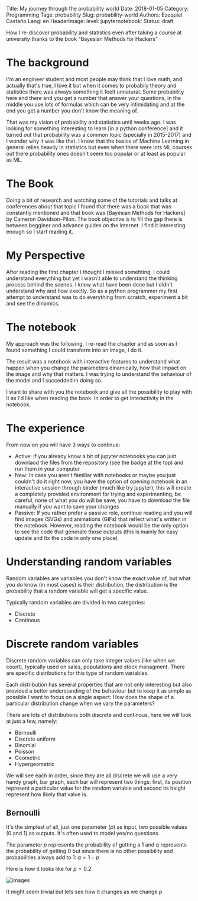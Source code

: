Title: My journey through the probability world
Date: 2018-01-05
Category: Programming
Tags: probability
Slug: probability-world
Authors: Ezequiel Castaño
Lang: en
HeaderImage:
level:
jupyternotebook:
Status: draft

How I re-discover probability and statistics even after taking a course at university thanks to the book "Bayesian Methods for Hackers"

<!-- PELICAN_END_SUMMARY -->

# The background

I'm an engineer student and most people may think that I love math, and actually that's true, I love it but when it comes to probabily theory and statistics there was always something it feelt unnatural. Some probability here and there and you get a number that answer your questions, in the middle you use lots of formulas which can be very intimidating and at the end you get a number you don't know the meaning of.

That was my vision of probability and statistics until weeks ago. I was looking for something interesting to learn [in a python conference] and it turned out that probability was a common topic (specially in 2015-2017) and I wonder why it was like that. I know that the basics of Machine Learning in general relies heavily in statistics but even when there were lots ML courses out there probability ones doesn't seem too popular or at least as popular as ML.

# The Book

Doing a bit of research and watching some of the tutorials and talks at conferences about that topic I found that there was a book that was constantly mentioned and that book was [Bayesian Methods for Hackers] by Cameron Davidson-Pilon. The book objective is to fill the gap there is between begginer and advance guides on the internet. I find it interesting enough so I start reading it.

# My Perspective

After reading the first chapter I thought I missed somehting, I could understand everything but yet I wasn't able to understand the thinking process behind the scenes. I knew what have been done but I didn't understand why and how exactly. So as a python programmer my first attempt to understand was to do everything from scratch, experiment a bit and see the dinamics.

# The notebook

My approach was the following, I re-read the chapter and as soon as I found something I could transform into an image, I do it.

The result was a notebook with interactive features to understand what happen when you change the parameters dinamically, how that impact on the image and why that matters. I was trying to understand the behaviour of the model and I succedded in doing so.

I want to share with you the notebook and give all the possibility to play with it as I'd like when reading the book. In order to get interactivity in the notebook.

# The experience

From now on you will have 3 ways to continue:

- Active: If you already know a bit of jupyter notebooks you can just downlaod the files from the repository (see the badge at the top) and run them in your computer
- New: In case you aren't familiar with notebooks or maybe you just couldn't do it right now, you have the option of opening notebook in an interactive session through binder (much like try jupyter), this will create a completely provided environment for trying and experimenting, be careful, none of what you do will be save, you have to download the file manually if you want to save your changes
- Passive: If you rather prefer a passive role, continue reading and you will find images (SVGs) and animations (GIFs) that reflect what's written in the notebook. However, reading the notebook would be the only option to see the code that generate those outputs (this is mainly for easy update and fix the code in only one place)

# Understanding random variables

Random variables are variables you don't know the exact value of, but what you do know (in most cases) is their distribution, the distribution is the probability that a random variable will get a specific value.

Typically random variables are divided in two categories:

- Discrete
- Continous

# Discrete random variables

Discrete random variables can only take integer values (like when we count), typically used on sales, populations and stock managment. There are specific distributions for this type of random variables.

Each distribution has several properties that are not only interesting but also provided a better understanding of the behaviour but to keep it as simple as possible I want to focus on a single aspect: How does the shape of a particular distribution change when we vary the parameters?

There are lots of distributions both discrete and continous, here we will look at just a few, namely:

- Bernoulli
- Discrete uniform
- Binomial
- Poisson
- Geometric
- Hypergeometric

We will see each in order, since they are all discrete we will use a very handy graph, bar graph, each bar will represent two things: first, its position represent a particular value for the random variable and second its height represent how likely that value is.

## Bernoulli

It's the simplest of all, just one parameter ($p$) as input, two possible values ($0$ and $1$) as outputs. It's often used to model yes/no questions.

The parameter $p$ represents the probability of getting a $1$ and $q$ represents the probability of getting $0$ but since there is no other possibility and probabilities always add to $1$: $q = 1 - p$

Here is how it looks like for $p = 0.2$

![images]({attach}images/chapter-1-1.svg)

It might seem trivial but lets see how it changes as we change $p$

